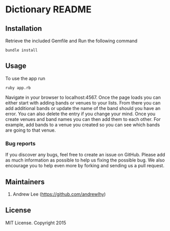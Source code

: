 # Dictionary README


## Installation


Retrieve the included Gemfile and Run the following command
```
bundle install
```

## Usage

To use the app run
```
ruby app.rb
```
Navigate in your browser to localhost:4567. Once the page loads you can either start with adding bands or venues to your lists. From there you can add additional bands or update the name of the band should you have an error. You can also delete the entry if you change your mind. Once you create venues and band names you can then add them to each other. For example, add bands to a venue you created so you can see which bands are going to that venue.

### Bug reports

If you discover any bugs, feel free to create an issue on GitHub. Please add as much information as
possible to help us fixing the possible bug. We also encourage you to help even more by forking and
sending us a pull request.

## Maintainers
1. Andrew Lee (https://github.com/andrewlhy)
## License
MIT License. Copyright 2015
